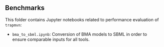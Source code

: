 ## Benchmarks

This folder contains Jupyter notebooks related to performance evaluation of `trapmvn`:
 - `bma_to_sbml.ipynb`: Conversion of BMA models to SBML in order to ensure comparable inputs for all tools.
 